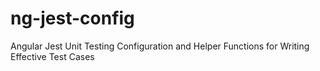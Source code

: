 # ng-jest-config
Angular Jest Unit Testing Configuration and Helper Functions for Writing Effective Test Cases

